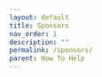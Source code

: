 ```yaml
---
layout: default
title: Sponsors
nav_order: 1
description: ""
permalink: /sponsors/
parent: How To Help
---
```


